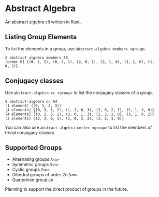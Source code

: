 # Abstract Algebra
An abstract algebra cli written in Rust.

## Listing Group Elements
To list the elements in a group, use `abstract-algebra members <group>`.
```
$ abstract-algebra members S3
[order 6] {(0, 1, 2), (0, 2, 1), (2, 0, 1), (2, 1, 0), (1, 2, 0), (1, 0, 2)}
```

## Conjugacy classes
Use `abstract-algebra cc <group>` to list the conjugacy classes of a group.
```
$ abstract-algebra cc A4
[1 element] {(0, 1, 2, 3)}
[4 elements] {(0, 3, 1, 2), (1, 2, 0, 3), (3, 0, 2, 1), (2, 1, 3, 0)}
[4 elements] {(0, 2, 3, 1), (2, 0, 1, 3), (1, 3, 2, 0), (3, 1, 0, 2)}
[3 elements] {(2, 3, 0, 1), (1, 0, 3, 2), (3, 2, 1, 0)}
```
You can also use `abstract-algebra center <group>` to list the members of trivial conjugacy classes.

## Supported Groups
* Alternating groups `A<n>`
* Symmetric groups `S<n>`
* Cyclic groups `Z<n>`
* Dihedral groups of order 2n `D<n>`
* Quaternion group `Q8`

Planning to support the direct product of groups in the future.